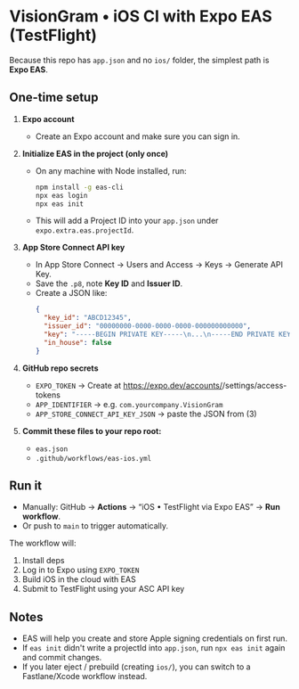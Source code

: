 # VisionGram • iOS CI with Expo EAS (TestFlight)

Because this repo has `app.json` and no `ios/` folder, the simplest path is **Expo EAS**.

## One-time setup

1) **Expo account**
   - Create an Expo account and make sure you can sign in.

2) **Initialize EAS in the project (only once)**
   - On any machine with Node installed, run:
     ```bash
     npm install -g eas-cli
     npx eas login
     npx eas init
     ```
   - This will add a Project ID into your `app.json` under `expo.extra.eas.projectId`.

3) **App Store Connect API key**
   - In App Store Connect → Users and Access → Keys → Generate API Key.
   - Save the `.p8`, note **Key ID** and **Issuer ID**.
   - Create a JSON like:
     ```json
     {
       "key_id": "ABCD12345",
       "issuer_id": "00000000-0000-0000-0000-000000000000",
       "key": "-----BEGIN PRIVATE KEY-----\n...\n-----END PRIVATE KEY-----",
       "in_house": false
     }
     ```

4) **GitHub repo secrets**
   - `EXPO_TOKEN` → Create at https://expo.dev/accounts/<your-account>/settings/access-tokens
   - `APP_IDENTIFIER` → e.g. `com.yourcompany.VisionGram`
   - `APP_STORE_CONNECT_API_KEY_JSON` → paste the JSON from (3)

5) **Commit these files to your repo root:**
   - `eas.json`
   - `.github/workflows/eas-ios.yml`

## Run it

- Manually: GitHub → **Actions** → “iOS • TestFlight via Expo EAS” → **Run workflow**.
- Or push to `main` to trigger automatically.

The workflow will:
1. Install deps
2. Log in to Expo using `EXPO_TOKEN`
3. Build iOS in the cloud with EAS
4. Submit to TestFlight using your ASC API key

## Notes
- EAS will help you create and store Apple signing credentials on first run.
- If `eas init` didn't write a projectId into `app.json`, run `npx eas init` again and commit changes.
- If you later eject / prebuild (creating `ios/`), you can switch to a Fastlane/Xcode workflow instead.
